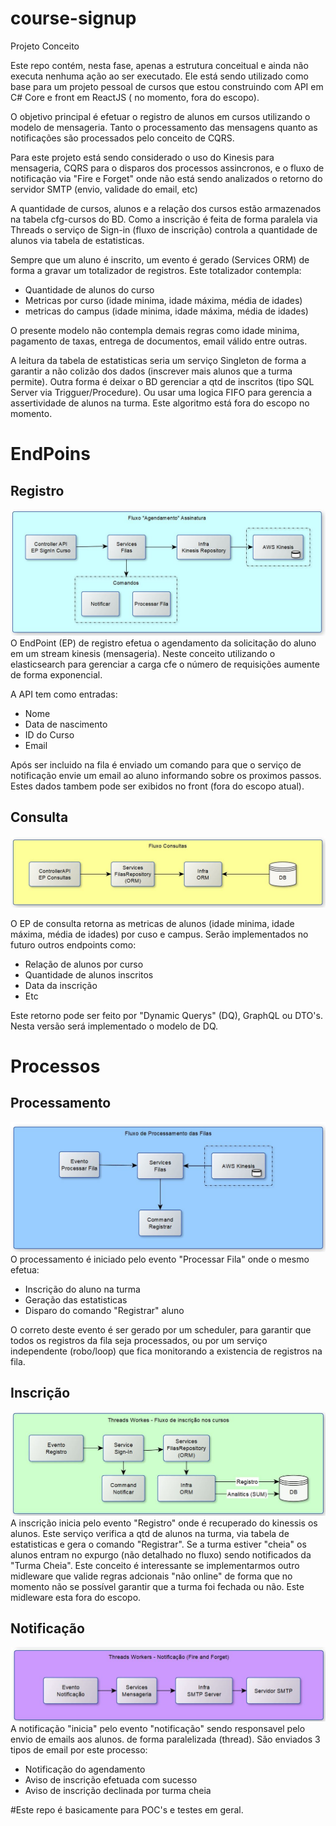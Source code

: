 # course-signup

Projeto Conceito

Este repo contém, nesta fase, apenas a estrutura conceitual e ainda não executa nenhuma ação ao ser executado. Ele está sendo utilizado como base para um projeto pessoal de cursos que estou construindo com API em C# Core e front em ReactJS ( no momento, fora do escopo). 

O objetivo principal é efetuar o registro de alunos em cursos utilizando o modelo de mensageria. Tanto o processamento das mensagens quanto as notificações são processados pelo conceito de CQRS.

Para este projeto está sendo considerado o uso do Kinesis para mensageria, CQRS para o disparos dos processos assincronos, e o fluxo de notificação via "Fire e Forget" onde não está sendo analizados o retorno do servidor SMTP (envio, validade do email, etc)

A quantidade de cursos, alunos e a relação dos cursos estão armazenados na tabela cfg-cursos do BD. Como a inscrição é feita de forma paralela via Threads o serviço de Sign-in (fluxo de inscrição) controla a quantidade de alunos via tabela de estatisticas.

Sempre que um aluno é inscrito, um evento é gerado (Services ORM) de forma a gravar um totalizador de registros. Este totalizador contempla:
- Quantidade de alunos do curso
- Metricas por curso (idade minima, idade máxima, média de idades)
- metricas do campus (idade minima, idade máxima, média de idades)

O presente modelo não contempla demais regras como idade minima, pagamento de taxas, entrega de documentos, email válido entre outras.

A leitura da tabela de estatisticas seria um serviço Singleton de forma a garantir a não colizão dos dados (inscrever mais alunos que a turma permite). Outra forma é deixar o BD gerenciar a qtd de inscritos (tipo SQL Server via Trigguer/Procedure). Ou usar uma logica FIFO para gerencia a assertividade de alunos na turma. Este algoritmo está fora do escopo no momento.

# EndPoins
## Registro
![Alt text](/course-signup-api/img/endpoints.JPG?raw=true "endpoints")
O EndPoint (EP) de registro efetua o agendamento da solicitação do aluno em um stream kinesis (mensageria). Neste conceito utilizando o elasticsearch para gerenciar a carga cfe o número de requisições aumente de forma exponencial.

A API tem como entradas:
- Nome
- Data de nascimento
- ID do Curso
- Email

Após ser incluido na fila é enviado um comando para que o serviço de notificação envie um email ao aluno informando sobre os proximos passos. Estes dados tambem pode ser exibidos no front (fora do escopo atual).

## Consulta
![Alt text](/course-signup-api/img/consultas.JPG?raw=true "consultas")

O EP de consulta retorna as metricas de alunos  (idade minima, idade máxima, média de idades) por cuso e campus. Serão implementados no futuro outros endpoints como:
- Relação de alunos por curso
- Quantidade de alunos inscritos
- Data da inscrição
- Etc

Este retorno pode ser feito por "Dynamic Querys" (DQ), GraphQL ou DTO's. Nesta versão será implementado o modelo de DQ.

# Processos

## Processamento
![Alt text](/course-signup-api/img/processamento-filas.JPG?raw=true "processamento")
O processamento é iniciado pelo evento "Processar Fila" onde o mesmo efetua:
- Inscrição do aluno na turma
- Geração das estatisticas
- Disparo do comando "Registrar" aluno

O correto deste evento é ser gerado por um scheduler, para garantir que todos os registros da fila seja processados, ou por um serviço independente (robo/loop) que fica monitorando a existencia de registros na fila.

## Inscrição
![Alt text](/course-signup-api/img/inscreicao.JPG?raw=true "inscricao")
A inscrição inicia pelo evento "Registro" onde é recuperado do kinessis os alunos. Este serviço verifica a qtd de alunos na turma, via tabela de estatisticas e gera o comando "Registrar". Se a turma estiver "cheia" os alunos entram no expurgo (não detalhado no fluxo) sendo notificados da "Turma Cheia". Este conceito é interessante se implementarmos outro midleware que valide regras adcionais "não online" de forma que no momento não se possível garantir que a turma foi fechada ou não. Este midleware esta fora do escopo.

## Notificação
![Alt text](/course-signup-api/img/notificacao.JPG?raw=true "notificacao")
A notificação "inicia" pelo evento "notificação" sendo responsavel pelo envio de emails aos alunos. de forma paralelizada (thread). São enviados 3 tipos de email por este processo:
- Notificação do agendamento
- Aviso de inscrição efetuada com sucesso
- Aviso de inscrição declinada por turma cheia

#Este repo é basicamente para POC's e testes em geral.

